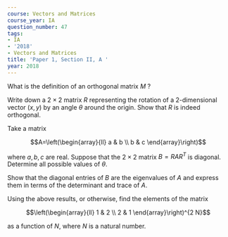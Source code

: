 ```yaml
---
course: Vectors and Matrices
course_year: IA
question_number: 47
tags:
- IA
- '2018'
- Vectors and Matrices
title: 'Paper 1, Section II, A '
year: 2018
---
```




What is the definition of an orthogonal matrix $M$ ?

Write down a $2 \times 2$ matrix $R$ representing the rotation of a 2-dimensional vector $(x, y)$ by an angle $\theta$ around the origin. Show that $R$ is indeed orthogonal.

Take a matrix

$$A=\left(\begin{array}{ll}
a & b \\
b & c
\end{array}\right)$$

where $a, b, c$ are real. Suppose that the $2 \times 2$ matrix $B=R A R^{T}$ is diagonal. Determine all possible values of $\theta$.

Show that the diagonal entries of $B$ are the eigenvalues of $A$ and express them in terms of the determinant and trace of $A$.

Using the above results, or otherwise, find the elements of the matrix

$$\left(\begin{array}{ll}
1 & 2 \\
2 & 1
\end{array}\right)^{2 N}$$

as a function of $N$, where $N$ is a natural number.